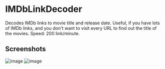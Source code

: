 # IMDbLinkDecoder
Decodes IMDb links to movie title and release date.
Useful, if you have lots of IMDb links, and you don't want to visit every URL to find out the title of the movies.
Speed: 200 link/minute.

## Screenshots
![image](https://user-images.githubusercontent.com/47695008/59603418-ade96c80-9109-11e9-9b44-25a802bc6844.png)
![image](https://user-images.githubusercontent.com/47695008/59603515-e2f5bf00-9109-11e9-8ede-5ec84a3e2515.png)

